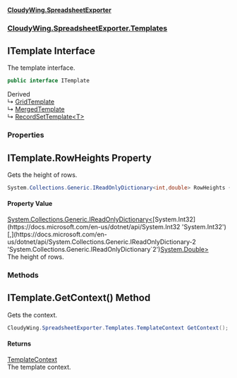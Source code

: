 #### [CloudyWing.SpreadsheetExporter](index.md 'index')
### [CloudyWing.SpreadsheetExporter.Templates](CloudyWing.SpreadsheetExporter.Templates.md 'CloudyWing.SpreadsheetExporter.Templates')

## ITemplate Interface

The template interface.

```csharp
public interface ITemplate
```

Derived  
&#8627; [GridTemplate](CloudyWing.SpreadsheetExporter.Templates.Grid.GridTemplate.md 'CloudyWing.SpreadsheetExporter.Templates.Grid.GridTemplate')  
&#8627; [MergedTemplate](CloudyWing.SpreadsheetExporter.Templates.MergedTemplate.md 'CloudyWing.SpreadsheetExporter.Templates.MergedTemplate')  
&#8627; [RecordSetTemplate&lt;T&gt;](CloudyWing.SpreadsheetExporter.Templates.RecordSet.RecordSetTemplate_T_.md 'CloudyWing.SpreadsheetExporter.Templates.RecordSet.RecordSetTemplate<T>')
### Properties

<a name='CloudyWing.SpreadsheetExporter.Templates.ITemplate.RowHeights'></a>

## ITemplate.RowHeights Property

Gets the height of rows.

```csharp
System.Collections.Generic.IReadOnlyDictionary<int,double> RowHeights { get; }
```

#### Property Value
[System.Collections.Generic.IReadOnlyDictionary&lt;](https://docs.microsoft.com/en-us/dotnet/api/System.Collections.Generic.IReadOnlyDictionary-2 'System.Collections.Generic.IReadOnlyDictionary`2')[System.Int32](https://docs.microsoft.com/en-us/dotnet/api/System.Int32 'System.Int32')[,](https://docs.microsoft.com/en-us/dotnet/api/System.Collections.Generic.IReadOnlyDictionary-2 'System.Collections.Generic.IReadOnlyDictionary`2')[System.Double](https://docs.microsoft.com/en-us/dotnet/api/System.Double 'System.Double')[&gt;](https://docs.microsoft.com/en-us/dotnet/api/System.Collections.Generic.IReadOnlyDictionary-2 'System.Collections.Generic.IReadOnlyDictionary`2')  
The height of rows.
### Methods

<a name='CloudyWing.SpreadsheetExporter.Templates.ITemplate.GetContext()'></a>

## ITemplate.GetContext() Method

Gets the context.

```csharp
CloudyWing.SpreadsheetExporter.Templates.TemplateContext GetContext();
```

#### Returns
[TemplateContext](CloudyWing.SpreadsheetExporter.Templates.TemplateContext.md 'CloudyWing.SpreadsheetExporter.Templates.TemplateContext')  
The template context.